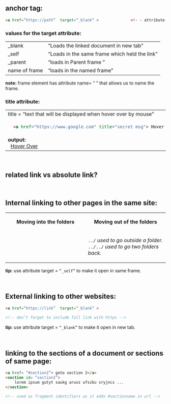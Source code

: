 ## anchor tag:
```HTML
<a href=“https://path”  target=“_blank” >	           <!- - attribute target =“_blank” makes it open in new tab. - ->
```
### values for the target attribute:
<table>
  <tr>
    <td> _blank </td>		<td> “Loads the linked document in new tab” </td>
  </tr>
  <tr>
    <td> _self </td>	 <td> “Loads in the same frame which held the link” </td>
  </tr>
  <tr>
    <td> _parent </td>	<td> “loads in Parent frame ” </td>
  </tr>
  <tr>
    <td> name of frame </td>  <td>	“loads in the named frame” </td>
  </tr>
</table>

**note:** frame element has attribute name= “ ” that allows us to name the frame. 


###  title attribute:
<table>
<tr>
<td> title = “text that will be displayed when hover over by mouse” </td>
</tr>
<tr>
<td>
  
```HTML
  <a href="https://www.google.com" title="secret msg"> Hover Over </a>
```
</td>
</tr>
<tr>
<td> <b> output: </b> 
<br/> &nbsp; <a href="https://www.google.com" title="secret msg"> Hover Over </a> 
</tr>
</table>  

<br/>


## related link vs absolute link?


<br/>

## Internal linking to other pages in the same site:
<table>
<tr>
<td width="300" align="center">
  
**Moving into the folders** 
</td>
<td width="300" align="center">
  
**Moving out of the folders**  
</td>
</tr>
<tr>
<td>
  
</td>
<td>

``../`` _used to go outside a folder._
``../../`` _used to go two folders back._
</td>
</tr>
</table>

**tip:** use attribute target = ``“_self”``  to make it open in same frame.

<br/>

## External linking to other websites:
```html
<a href=“https://link”  target=“_blank” > 	      
  
<!-- don’t forget to include full link with https -->
```
**tip:** use attribute target = ``“_blank”``  to make it open in new tab.

<br/>
  
## linking to the sections of a document or sections of same page:
```html
<a href= “#section2”> goto section 2</a>		
<section id= “section2”>
	lorem ipsum gutyt saukg aruvz ufszbu sryjncs ...
</section>

<!-- used as fragment identifiers as it adds #sectionname in url -->
```








  
